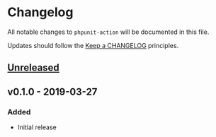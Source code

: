 # Changelog

All notable changes to `phpunit-action` will be documented in this file.

Updates should follow the [Keep a CHANGELOG](https://keepachangelog.com) principles.

## [Unreleased]

## v0.1.0 - 2019-03-27

### Added
- Initial release

[Unreleased]: https://github.com/pxgamer/phpunit-action/compare/master...develop
